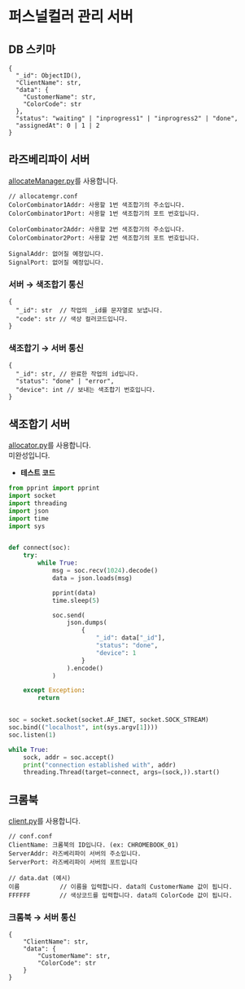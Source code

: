 # 퍼스널컬러 관리 서버
## DB 스키마
```
{
  "_id": ObjectID(),
  "ClientName": str,
  "data": {
    "CustomerName": str,
    "ColorCode": str
  },
  "status": "waiting" | "inprogress1" | "inprogress2" | "done",
  "assignedAt": 0 | 1 | 2
}
```

## 라즈베리파이 서버
[allocateManager.py](https://github.com/ShinsungPRON/server/blob/main/server/allocateManager.py)를 사용합니다. <br>
```
// allocatemgr.conf
ColorCombinator1Addr: 사용할 1번 색조합기의 주소입니다.
ColorCombinator1Port: 사용할 1번 색조합기의 포트 번호입니다. 

ColorCombinator2Addr: 사용할 2번 색조합기의 주소입니다.
ColorCombinator2Port: 사용할 2번 색조합기의 포트 번호입니다.

SignalAddr: 없어질 예정입니다.
SignalPort: 없어질 예정입니다. 
```

### 서버 → 색조합기 통신
```
{
  "_id": str  // 작업의 _id를 문자열로 보냅니다.
  "code": str // 색상 컬러코드입니다. 
}
```

### 색조합기 → 서버 통신
```
{
  "_id": str, // 완료한 작업의 id입니다.
  "status": "done" | "error",
  "device": int // 보내는 색조합기 번호입니다. 
}
```

## 색조합기 서버
[allocator.py](https://github.com/ShinsungPRON/server/blob/main/serialCommunicator/allocator.py)를 사용합니다. <br>
미완성입니다. <br>
* **테스트 코드**
```py
from pprint import pprint
import socket
import threading
import json
import time
import sys


def connect(soc):
    try:
        while True:
            msg = soc.recv(1024).decode()
            data = json.loads(msg)

            pprint(data)
            time.sleep(5)

            soc.send(
                json.dumps(
                    {
                        "_id": data["_id"],
                        "status": "done",
                        "device": 1
                    }
                ).encode()
            )

    except Exception:
        return


soc = socket.socket(socket.AF_INET, socket.SOCK_STREAM)
soc.bind(("localhost", int(sys.argv[1])))
soc.listen(1)

while True:
    sock, addr = soc.accept()
    print("connection established with", addr)
    threading.Thread(target=connect, args=(sock,)).start()
```

## 크롬북
[client.py](https://github.com/ShinsungPRON/server/blob/main/client/client.py)를 사용합니다. <br>
```
// conf.conf
ClientName: 크롬북의 ID입니다. (ex: CHROMEBOOK_01)
ServerAddr: 라즈베리파이 서버의 주소입니다. 
ServerPort: 라즈베리파이 서버의 포트입니다
```
```
// data.dat (예시)
이름           // 이름을 입력합니다. data의 CustomerName 값이 됩니다. 
FFFFFF        // 색상코드를 입력합니다. data의 ColorCode 값이 됩니다.
```

### 크롬북 → 서버 통신
```
{
    "ClientName": str,
    "data": {
        "CustomerName": str,
        "ColorCode": str
    }
}
```